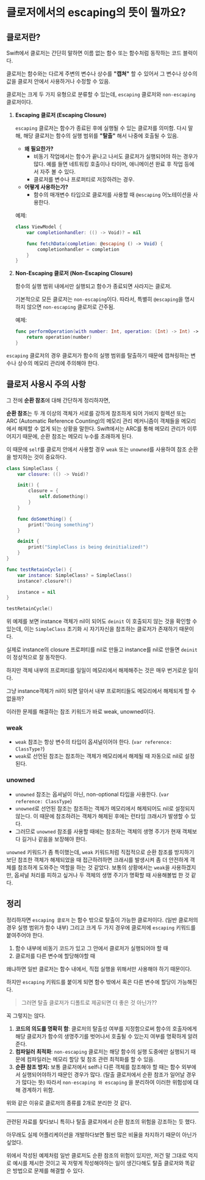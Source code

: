 # 클로저에서의 escaping의 뜻이 뭘까요?

## 클로저란?

Swift에서 클로저는 간단히 말하면 이름 없는 함수 또는 함수처럼 동작하는 코드 블럭이다.

클로저는 함수와는 다르게 주변의 변수나 상수를 **"캡쳐"** 할 수 있어서 그 변수나 상수의 값을 클로저 안에서 사용하거나 수정할 수 있음.

클로저는 크게 두 가지 유형으로 분류할 수 있는데, `escaping` 클로저와 `non-escaping` 클로저이다.

1. **Escaping 클로저 (Escaping Closure)**

   `escaping` 클로저는 함수가 종료된 후에 실행될 수 있는 클로저를 의미함. 다시 말해, 해당 클로저는 함수의 실행 범위를 **"탈출"** 해서 나중에 호출될 수 있음.

   - **왜 필요한가?**
     - 비동기 작업에서는 함수가 끝나고 나서도 클로저가 실행되어야 하는 경우가 많다. 예를 들면 네트워킹 호출이나 타이머, 애니메이션 완료 후 작업 등에서 자주 볼 수 있다.
     - 클로저를 변수나 프로퍼티로 저장하려는 경우.
   - **어떻게 사용하는가?**
     - 함수의 매개변수 타입으로 클로저를 사용할 때 `@escaping` 어노테이션을 사용한다.

   예제:

   ```swift
   class ViewModel {
       var completionhandler: (() -> Void)? = nil

       func fetchData(completion: @escaping () -> Void) {
           completionhandler = completion
       }
   }
   ```

2. **Non-Escaping 클로저 (Non-Escaping Closure)**

   함수의 실행 범위 내에서만 실행되고 함수가 종료되면 사라지는 클로저.

   기본적으로 모든 클로저는 `non-escaping`이다. 따라서, 특별히 `@escaping`을 명시하지 않으면 `non-escaping` 클로저로 간주됨.

   예제:

   ```swift
   func performOperation(with number: Int, operation: (Int) -> Int) -> Int {
       return operation(number)
   }
   ```

`escaping` 클로저의 경우 클로저가 함수의 실행 범위를 탈출하기 때문에 캡쳐링하는 변수나 상수의 메모리 관리에 주의해야 한다.

## **클로저 사용시 주의 사항**

그 전에 **순환 참조**에 대해 간단하게 정리하자면,

**순환 참조**는 두 개 이상의 객체가 서로를 강하게 참조하게 되어 가비지 컬렉션 또는 ARC (Automatic Reference Counting)의 메모리 관리 메커니즘이 객체들을 메모리에서 해제할 수 없게 되는 상황을 말한다. Swift에서는 ARC를 통해 메모리 관리가 이루어지기 때문에, 순환 참조는 메모리 누수를 초래하게 된다.

이 때문에 `self`를 클로저 안에서 사용할 경우 `weak` 또는 `unowned`를 사용하여 참조 순환을 방지하는 것이 중요하다.

```swift
class SimpleClass {
    var closure: (() -> Void)?

    init() {
        closure = {
            self.doSomething()
        }
    }

    func doSomething() {
        print("Doing something")
    }

    deinit {
        print("SimpleClass is being deinitialized!")
    }
}

func testRetainCycle() {
    var instance: SimpleClass? = SimpleClass()
    instance?.closure?()

    instance = nil
}

testRetainCycle()
```

위 예제를 보면 instance 객체가 nil이 되어도 `deinit` 이 호출되지 않는 것을 확인할 수 있는데, 이는 `SimpleClass` 초기화 시 자기자신을 참조하는 클로저가 존재하기 때문이다.

실제로 instance의 closure 프로퍼티를 nil로 만들고 instance를 nil로 만들면 `deinit` 이 정상적으로 잘 동작한다.

하지만 객체 내부의 프로퍼티를 일일이 메모리에서 해제해주는 것은 매우 번거로운 일이다.

그냥 instance객체가 nil이 되면 알아서 내부 프로퍼티들도 메모리에서 해제되게 할 수 없을까?

이러한 문제를 해결하는 참조 키워드가 바로 weak, unowned이다.

### weak

- `weak` 참조는 항상 변수의 타입이 옵셔널이어야 한다. (`var reference: ClassType?`)
- `weak`로 선언된 참조는 참조하는 객체가 메모리에서 해제될 때 자동으로 nil로 설정된다.

### unowned

- `unowned` 참조는 옵셔널이 아닌, non-optional 타입을 사용한다. (`var reference: ClassType`)
- `unowned`로 선언된 참조는 참조하는 객체가 메모리에서 해제되어도 nil로 설정되지 않는다. 이 때문에 참조하려는 객체가 해제된 후에는 런타임 크래시가 발생할 수 있다.
- 그러므로 `unowned` 참조를 사용할 때에는 참조하는 객체의 생명 주기가 현재 객체보다 길거나 같음을 보장해야 한다.

`unowned` 키워드가 좀 특이했는데, `weak` 키워드처럼 직접적으로 순환 참조를 방지하기 보단 참조한 객체가 해제되었을 때 접근하려하면 크래시를 발생시켜 좀 더 안전하게 객체를 참조하게 도와주는 역할을 하는 것 같았다. 보통의 상황에서는 `weak`을 사용하겠지만, 옵셔널 처리를 피하고 싶거나 두 객체의 생명 주기가 명확할 때 사용해볼법 한 것 같다.

## 정리

정리하자면 `escaping 클로저` 는 함수 밖으로 탈출이 가능한 클로저이다. (일반 클로저의 경우 실행 범위가 함수 내부) 그리고 크게 두 가지 경우에 클로저에 `escaping` 키워드를 붙여주어야 한다.

1. 함수 내부에 비동기 코드가 있고 그 안에서 클로저가 실행되어야 할 때
2. 클로저를 다른 변수에 할당해야할 때

왜냐하면 일반 클로저는 함수 내에서, 직접 실행을 위해서만 사용해야 하기 때문이다.

하지만 `escaping` 키워드를 붙이게 되면 함수 밖에서 혹은 다른 변수에 할당이 가능해진다.

> 그러면 탈출 클로저가 디폴트로 제공되면 더 좋은 것 아닌가??

꼭 그렇지는 않다.

1. **코드의 의도를 명확히 함**: 클로저의 탈출성 여부를 지정함으로써 함수의 호출자에게 해당 클로저가 함수의 생명주기를 벗어나서 호출될 수 있는지 여부를 명확하게 알려준다.
2. **컴파일러 최적화**: `non-escaping` 클로저는 해당 함수의 실행 도중에만 실행되기 때문에 컴파일러는 메모리 할당 및 참조 관련 최적화를 할 수 있음.
3. **순환 참조 방지:** 보통 클로저에서 self나 다른 객체를 참조해야 할 때는 함수 외부에서 실행되어야하기 때문인 경우가 많다. (탈출 클로저에서 순환 참조가 일어날 경우가 많다는 뜻) 따라서 `non-escaping 와 escaping` 을 분리하여 이러한 위험성에 대해 경계하기 위함.

위와 같은 이유로 클로저의 종류를 2개로 분리한 것 같다.

---

관련된 자료를 찾다보니 특히나 탈출 클로저에서 순환 참조의 위험을 강조하는 듯 했다.

아무래도 실제 어플리케이션을 개발하다보면 훨씬 많은 비율을 차지하기 때문이 아닌가 싶었다.

위에서 작성된 예제처럼 일반 클로저도 순환 참조의 위험이 있지만, 저건 말 그대로 억지로 예시를 제시한 것이고 꼭 저렇게 작성해야하는 일이 생긴다해도 탈출 클로저와 똑같은 방법으로 문제를 해결할 수 있다.
